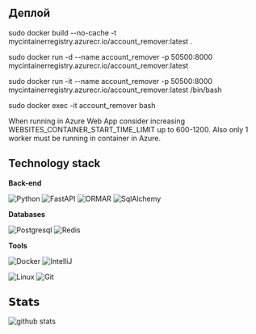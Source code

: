 ## Деплой

sudo docker build --no-cache -t mycintainerregistry.azurecr.io/account_remover:latest .

sudo docker run -d --name account_remover -p 50500:8000 \
        mycintainerregistry.azurecr.io/account_remover:latest

sudo docker run -it --name account_remover -p 50500:8000 \
        mycintainerregistry.azurecr.io/account_remover:latest /bin/bash

sudo docker exec -it account_remover bash

When running in Azure Web App consider increasing WEBSITES_CONTAINER_START_TIME_LIMIT up to 600-1200.
Also only 1 worker must be running in container in Azure.


## Technology stack

**Back-end**

![Python](https://img.shields.io/badge/-Python-black?style=flat-square&logo=Python)
![FastAPI](https://img.shields.io/badge/-FastAPI-%2300C7B7?style=flat-square&logo=FastAPI)
![ORMAR](https://img.shields.io/badge/-ORMAR-DD0031?style=flat-square&logo=ORMAR)
![SqlAlchemy](https://img.shields.io/badge/-SqlAlchemy-FCA121?style=flat-square&logo=SqlAlchemy)

**Databases**

![Postgresql](https://img.shields.io/badge/-Postgresql-%232c3e50?style=flat-square&logo=Postgresql)
![Redis](https://img.shields.io/badge/-Redis-FCA121?style=flat-square&logo=Redis)

**Tools**

![Docker](https://img.shields.io/badge/-Docker-46a2f1?style=flat-square&logo=docker&logoColor=white)
![IntelliJ](https://img.shields.io/badge/-IntelliJ%20IDEA-ffce5a?style=flat-square&logo=jetbrains)

![Linux](https://img.shields.io/badge/Linux-black?style=flat-square&logo=linux)
![Git](https://img.shields.io/badge/-Git-black?style=flat-square&logo=git)

## 𝗦𝘁𝗮𝘁𝘀

![github stats](https://github-readme-stats.vercel.app/api?username=wideGenesis&show_icons=true&theme=dracula&include_all_commits=true&count_private=true)
